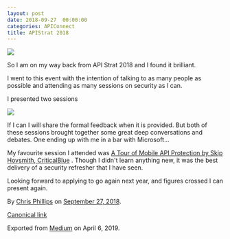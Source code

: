 ```yaml
---
layout: post
date: 2018-09-27  00:00:00
categories: APIConnect
title: APIStrat 2018
---
```




![](https://cdn-images-1.medium.com/max/2560/1*47tVFRNZPfPnuDK2OPtYYQ.png)



So I am on my way back from API Strat 2018 and I found it brilliant.

I went to this event with the intention of talking to as many people as
possible and attending as many sessions on security as I can.

I presented two sessions

![](https://cdn-images-1.medium.com/max/800/1*KfQe0kV6ZnwTHqt4FdCWWQ.png)

If I can I will share the formal feedback when it is provided. But both
of these sessions brought together some great deep conversations and
debates. One ending up with me in a bar with Microsoft...

My favourite session I attended was [A Tour of Mobile API Protection by
Skip Hovsmith,
CriticalBlue](https://apistrat18.sched.com/event/FTR2/a-tour-of-mobile-api-protection-skip-hovsmith-criticalblue#) . Though I didn't learn anything new, it was the best
delivery of a security refresher that I have seen.

Looking forward to applying to go again next year, and figures crossed I
can present again.





By [Chris Phillips](https://medium.com/@cminion) on
[September 27, 2018](https://medium.com/p/741817f4b4ad).

[Canonical
link](https://medium.com/@cminion/apistrat-2018-741817f4b4ad)

Exported from [Medium](https://medium.com) on April 6, 2019.
